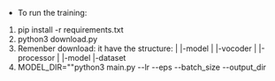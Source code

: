 + To run the training:
1. pip install -r requirements.txt
2. python3 download.py
3. Remenber download: it have the structure:
   |<folder>
           |-model
           |      |-vocoder
           |      |-processor
           |      |-model
           |-dataset
5. MODEL_DIR="<folder when running download.py>"python3 main.py --lr --eps --batch_size --output_dir
